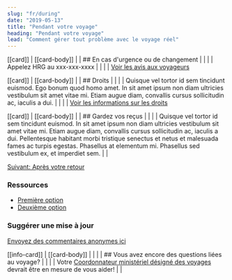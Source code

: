 ```yaml
---
slug: "fr/during"
date: "2019-05-13"
title: "Pendant votre voyage"
heading: "Pendant votre voyage"
lead: "Comment gérer tout problème avec le voyage réel"
---
```


<section class="content-left col-xs-12 col-sm-12 col-md-8">

[[card]]
| [[card-body]]
| | ## En cas d'urgence ou de changement
| |
| | Appelez HRG au xxx-xxx-xxxx
| |
| | [Voir les avis aux voyageurs](/)

[[card]]
| [[card-body]]
| | ## Droits
| |
| | Quisque vel tortor id sem tincidunt euismod. Ego bonum quod homo amet. In sit amet ipsum non diam ultricies vestibulum sit amet vitae mi. Etiam augue diam, convallis cursus sollicitudin ac, iaculis a dui.
| |
| | [Voir les informations sur les droits](/)

[[card]]
| [[card-body]]
| | ## Gardez vos reçus
| |
| | Quisque vel tortor id sem tincidunt euismod. In sit amet ipsum non diam ultricies vestibulum sit amet vitae mi. Etiam augue diam, convallis cursus sollicitudin ac, iaculis a dui. Pellentesque habitant morbi tristique senectus et netus et malesuada fames ac turpis egestas. Phasellus at elementum mi. Phasellus sed vestibulum ex, et imperdiet sem.
| |

[Suivant: Après votre retour](/fr/after)

</section>

<aside class="content-right col-xs-6 col-md-4">

### Ressources
* [Première option](/)
* [Deuxième option](/)

### Suggérer une mise à jour
[Envoyez des commentaires anonymes ici](https://docs.google.com/forms/d/e/1FAIpQLSf9y3VY3ADLpQ4kQLGvOo4cIdEEi5Hs3en-0lWRc4wQeTRheg/viewform)

[[info-card]]
| [[card-body]]
| |
| | ## Vous avez encore des questions liées au voyage?
| |
| | Votre [Coordonnateur ministériel désigné des voyages](https://www.tbs-sct.gc.ca/ap/list-liste/dtc-cmv-eng.asp) devrait être en mesure de vous aider!
| |

</aside>